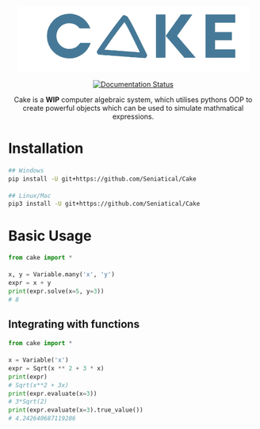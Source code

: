 <p align="center">
    <img width="468" height="132" src="https://raw.githubusercontent.com/Seniatical/Cake/main/logos/logo.png" alt="Cake logo">
</p>

<p align="center">
    <a href='https://cakepy.readthedocs.io/en/latest/?badge=latest'>
        <img src='https://readthedocs.org/projects/cakepy/badge/?version=latest' alt='Documentation Status' />
    </a>
</p>

<p align="center">
    Cake is a <b>WIP</b> computer algebraic system, which utilises pythons OOP to create powerful objects which can be used to simulate mathmatical expressions.
</p>

# Installation
```sh
## Windows
pip install -U git+https://github.com/Seniatical/Cake

## Linux/Mac
pip3 install -U git+https://github.com/Seniatical/Cake
```

# Basic Usage
```py
from cake import *

x, y = Variable.many('x', 'y')
expr = x + y
print(expr.solve(x=5, y=3))
# 8
```

## Integrating with functions
```py
from cake import *

x = Variable('x')
expr = Sqrt(x ** 2 + 3 * x)
print(expr)
# Sqrt(x**2 + 3x)
print(expr.evaluate(x=3))
# 3*Sqrt(2)
print(expr.evaluate(x=3).true_value())
# 4.242640687119286
```
